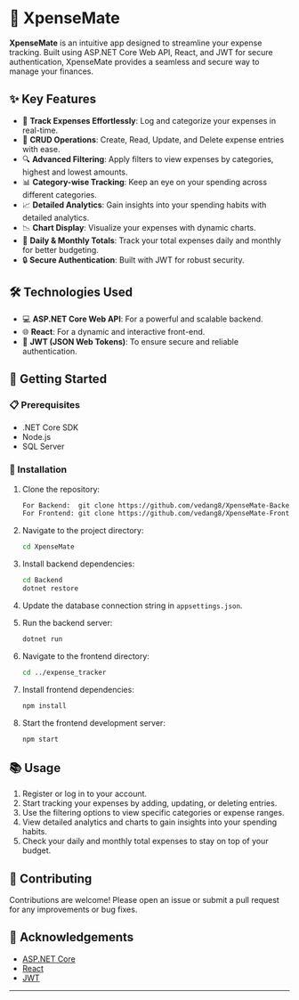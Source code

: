 # 🚀 XpenseMate

**XpenseMate** is an intuitive app designed to streamline your expense tracking. Built using ASP.NET Core Web API, React, and JWT for secure authentication, XpenseMate provides a seamless and secure way to manage your finances.

## ✨ Key Features

- 📝 **Track Expenses Effortlessly**: Log and categorize your expenses in real-time.
- 🔄 **CRUD Operations**: Create, Read, Update, and Delete expense entries with ease.
- 🔍 **Advanced Filtering**: Apply filters to view expenses by categories, highest and lowest amounts.
- 📊 **Category-wise Tracking**: Keep an eye on your spending across different categories.
- 📈 **Detailed Analytics**: Gain insights into your spending habits with detailed analytics.
- 📉 **Chart Display**: Visualize your expenses with dynamic charts.
- 📅 **Daily & Monthly Totals**: Track your total expenses daily and monthly for better budgeting.
- 🔒 **Secure Authentication**: Built with JWT for robust security.

## 🛠️ Technologies Used

- 💻 **ASP.NET Core Web API**: For a powerful and scalable backend.
- 🌐 **React**: For a dynamic and interactive front-end.
- 🔑 **JWT (JSON Web Tokens)**: To ensure secure and reliable authentication.

## 🚀 Getting Started

### 📋 Prerequisites

- .NET Core SDK
- Node.js
- SQL Server

### 🔧 Installation

1. Clone the repository:
    ```bash
    For Backend:  git clone https://github.com/vedang8/XpenseMate-Backend.git
    For Frontend: git clone https://github.com/vedang8/XpenseMate-Frontend.git
    ```
2. Navigate to the project directory:
    ```bash
    cd XpenseMate
    ```
3. Install backend dependencies:
    ```bash
    cd Backend
    dotnet restore
    ```
4. Update the database connection string in `appsettings.json`.

5. Run the backend server:
    ```bash
    dotnet run
    ```

6. Navigate to the frontend directory:
    ```bash
    cd ../expense_tracker
    ```
7. Install frontend dependencies:
    ```bash
    npm install
    ```
8. Start the frontend development server:
    ```bash
    npm start
    ```

## 📚 Usage

1. Register or log in to your account.
2. Start tracking your expenses by adding, updating, or deleting entries.
3. Use the filtering options to view specific categories or expense ranges.
4. View detailed analytics and charts to gain insights into your spending habits.
5. Check your daily and monthly total expenses to stay on top of your budget.

## 🤝 Contributing

Contributions are welcome! Please open an issue or submit a pull request for any improvements or bug fixes.

## 🙏 Acknowledgements

- [ASP.NET Core](https://docs.microsoft.com/en-us/aspnet/core/?view=aspnetcore-5.0)
- [React](https://reactjs.org/)
- [JWT](https://jwt.io/)

---



